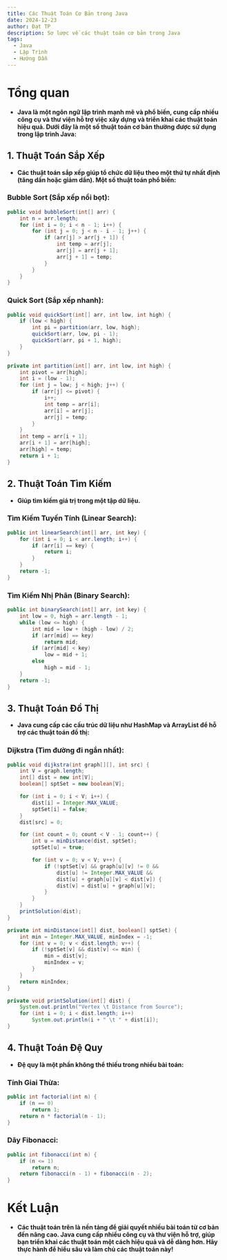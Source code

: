 ```yaml
---
title: Các Thuật Toán Cơ Bản trong Java
date: 2024-12-23
author: Đạt TP
description: Sơ lược về các thuật toán cơ bản trong Java
tags:
  - Java
  - Lập Trình
  - Hướng Dẫn
---
```


# Tổng quan
- **Java là một ngôn ngữ lập trình mạnh mẽ và phổ biến, cung cấp nhiều công cụ và thư viện hỗ trợ việc xây dựng và triển khai các thuật toán hiệu quả. Dưới đây là một số thuật toán cơ bản thường được sử dụng trong lập trình Java:**

## **1. Thuật Toán Sắp Xếp**
- **Các thuật toán sắp xếp giúp tổ chức dữ liệu theo một thứ tự nhất định (tăng dần hoặc giảm dần). Một số thuật toán phổ biến:**

### **Bubble Sort (Sắp xếp nổi bọt):**

```java
public void bubbleSort(int[] arr) {
    int n = arr.length;
    for (int i = 0; i < n - 1; i++) {
        for (int j = 0; j < n - i - 1; j++) {
            if (arr[j] > arr[j + 1]) {
                int temp = arr[j];
                arr[j] = arr[j + 1];
                arr[j + 1] = temp;
            }
        }
    }
}
```
### **Quick Sort (Sắp xếp nhanh):**

```java
public void quickSort(int[] arr, int low, int high) {
    if (low < high) {
        int pi = partition(arr, low, high);
        quickSort(arr, low, pi - 1);
        quickSort(arr, pi + 1, high);
    }
}

private int partition(int[] arr, int low, int high) {
    int pivot = arr[high];
    int i = (low - 1);
    for (int j = low; j < high; j++) {
        if (arr[j] <= pivot) {
            i++;
            int temp = arr[i];
            arr[i] = arr[j];
            arr[j] = temp;
        }
    }
    int temp = arr[i + 1];
    arr[i + 1] = arr[high];
    arr[high] = temp;
    return i + 1;
}
```
## **2. Thuật Toán Tìm Kiếm**
- **Giúp tìm kiếm giá trị trong một tập dữ liệu.**

### **Tìm Kiếm Tuyến Tính (Linear Search):**

```java
public int linearSearch(int[] arr, int key) {
    for (int i = 0; i < arr.length; i++) {
        if (arr[i] == key) {
            return i;
        }
    }
    return -1;
}
```

### **Tìm Kiếm Nhị Phân (Binary Search):**

```java
public int binarySearch(int[] arr, int key) {
    int low = 0, high = arr.length - 1;
    while (low <= high) {
        int mid = low + (high - low) / 2;
        if (arr[mid] == key)
            return mid;
        if (arr[mid] < key)
            low = mid + 1;
        else
            high = mid - 1;
    }
    return -1;
}
```
## **3. Thuật Toán Đồ Thị**
- **Java cung cấp các cấu trúc dữ liệu như HashMap và ArrayList để hỗ trợ các thuật toán đồ thị:**

### **Dijkstra (Tìm đường đi ngắn nhất):**
```java
public void dijkstra(int graph[][], int src) {
    int V = graph.length;
    int[] dist = new int[V];
    boolean[] sptSet = new boolean[V];

    for (int i = 0; i < V; i++) {
        dist[i] = Integer.MAX_VALUE;
        sptSet[i] = false;
    }
    dist[src] = 0;

    for (int count = 0; count < V - 1; count++) {
        int u = minDistance(dist, sptSet);
        sptSet[u] = true;

        for (int v = 0; v < V; v++) {
            if (!sptSet[v] && graph[u][v] != 0 &&
                dist[u] != Integer.MAX_VALUE &&
                dist[u] + graph[u][v] < dist[v]) {
                dist[v] = dist[u] + graph[u][v];
            }
        }
    }
    printSolution(dist);
}

private int minDistance(int[] dist, boolean[] sptSet) {
    int min = Integer.MAX_VALUE, minIndex = -1;
    for (int v = 0; v < dist.length; v++) {
        if (!sptSet[v] && dist[v] <= min) {
            min = dist[v];
            minIndex = v;
        }
    }
    return minIndex;
}

private void printSolution(int[] dist) {
    System.out.println("Vertex \t Distance from Source");
    for (int i = 0; i < dist.length; i++)
        System.out.println(i + " \t " + dist[i]);
}
```
## **4. Thuật Toán Đệ Quy**
- **Đệ quy là một phần không thể thiếu trong nhiều bài toán:**

### **Tính Giai Thừa:**
```java
public int factorial(int n) {
    if (n == 0)
        return 1;
    return n * factorial(n - 1);
}
```

### **Dãy Fibonacci:**
```java
public int fibonacci(int n) {
    if (n <= 1)
        return n;
    return fibonacci(n - 1) + fibonacci(n - 2);
}
```
# **Kết Luận**
- **Các thuật toán trên là nền tảng để giải quyết nhiều bài toán từ cơ bản đến nâng cao. Java cung cấp nhiều công cụ và thư viện hỗ trợ, giúp bạn triển khai các thuật toán một cách hiệu quả và dễ dàng hơn. Hãy thực hành để hiểu sâu và làm chủ các thuật toán này!**